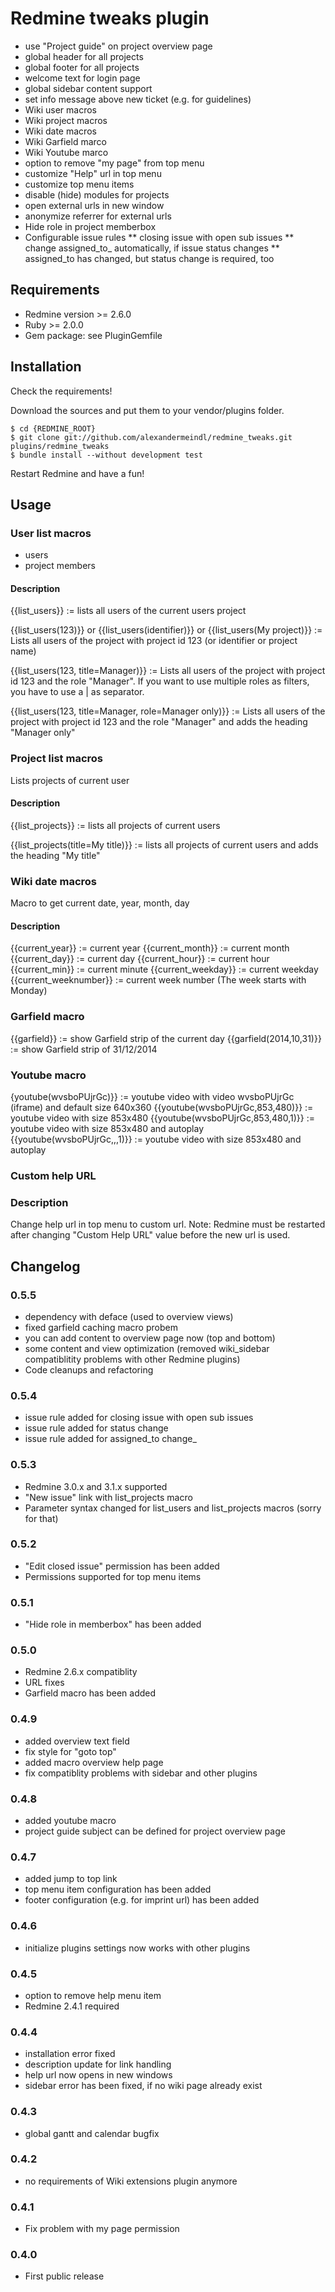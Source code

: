 # Redmine tweaks plugin

* use "Project guide" on project overview page
* global header for all projects
* global footer for all projects
* welcome text for login page
* global sidebar content support
* set info message above new ticket (e.g. for guidelines)
* Wiki user macros
* Wiki project macros
* Wiki date macros
* Wiki Garfield marco
* Wiki Youtube marco
* option to remove "my page" from top menu
* customize "Help" url in top menu
* customize top menu items
* disable (hide) modules for projects
* open external urls in new window
* anonymize referrer for external urls
* Hide role in project memberbox
* Configurable issue rules
** closing issue with open sub issues
** change assigned_to_ automatically, if issue status changes
** assigned_to has changed, but status change is required, too

## Requirements

* Redmine version >= 2.6.0
* Ruby >= 2.0.0
* Gem package: see PluginGemfile

## Installation

Check the requirements!

Download the sources and put them to your vendor/plugins folder.

    $ cd {REDMINE_ROOT}
    $ git clone git://github.com/alexandermeindl/redmine_tweaks.git plugins/redmine_tweaks
    $ bundle install --without development test

Restart Redmine and have a fun!


## Usage

### User list macros

* users
* project members

#### Description

{{list_users}} := lists all users of the current users project

{{list_users(123)}} or {{list_users(identifier)}} or {{list_users(My project)}} := Lists all users of the project with project id 123 (or identifier or project name)

{{list_users(123, title=Manager)}} := Lists all users of the project with project id 123 and the role "Manager". If you want to use multiple roles as filters, you have to use a | as separator.

{{list_users(123, title=Manager, role=Manager only)}} := Lists all users of the project with project id 123 and the role "Manager" and adds the heading "Manager only"


### Project list macros

Lists projects of current user

#### Description

{{list_projects}} := lists all projects of current users

{{list_projects(title=My title)}} := lists all projects of current users and adds the heading "My title"


### Wiki date macros

Macro to get current date, year, month, day

#### Description

{{current_year}} := current year
{{current_month}} := current month
{{current_day}} := current day
{{current_hour}} := current hour
{{current_min}} := current minute
{{current_weekday}} := current weekday
{{current_weeknumber}} := current week number (The week starts with Monday)

### Garfield macro

{{garfield}} := show Garfield strip of the current day
{{garfield(2014,10,31)}} := show Garfield strip of 31/12/2014


### Youtube macro

{youtube(wvsboPUjrGc)}} := youtube video with video wvsboPUjrGc (iframe) and default size 640x360
{{youtube(wvsboPUjrGc,853,480)}} := youtube video with size 853x480
{{youtube(wvsboPUjrGc,853,480,1)}} := youtube video with size 853x480 and autoplay
{{youtube(wvsboPUjrGc,,,1)}} := youtube video with size 853x480 and autoplay


### Custom help URL

### Description

Change help url in top menu to custom url.
Note: Redmine must be restarted after changing "Custom Help URL"</tt> value before the new url is used.


## Changelog

### 0.5.5

- dependency with deface (used to overview views)
- fixed garfield caching macro probem
- you can add content to overview page now (top and bottom)
- some content and view optimization (removed wiki_sidebar compatiblitity problems with other Redmine plugins)
- Code cleanups and refactoring

### 0.5.4

- issue rule added for closing issue with open sub issues
- issue rule added for status change
- issue rule added for assigned_to change_

### 0.5.3

- Redmine 3.0.x and 3.1.x supported
- "New issue" link with list_projects macro
- Parameter syntax changed for list_users and list_projects macros (sorry for that)

### 0.5.2

- "Edit closed issue" permission has been added
- Permissions supported for top menu items

### 0.5.1

- "Hide role in memberbox" has been added

### 0.5.0

- Redmine 2.6.x compatiblity
- URL fixes
- Garfield macro has been added 

### 0.4.9

- added overview text field
- fix style for "goto top"
- added macro overview help page
- fix compatiblity problems with sidebar and other plugins

### 0.4.8

- added youtube macro
- project guide subject can be defined for project overview page

### 0.4.7

- added jump to top link
- top menu item configuration has been added
- footer configuration (e.g. for imprint url) has been added

### 0.4.6

- initialize plugins settings now works with other plugins

### 0.4.5

- option to remove help menu item
- Redmine 2.4.1 required

### 0.4.4

- installation error fixed
- description update for link handling
- help url now opens in new windows
- sidebar error has been fixed, if no wiki page already exist

### 0.4.3

- global gantt and calendar bugfix

### 0.4.2

- no requirements of Wiki extensions plugin anymore

### 0.4.1

- Fix problem with my page permission

### 0.4.0

- First public release

